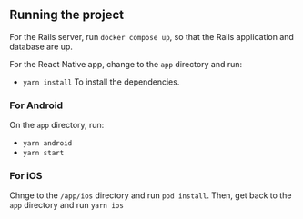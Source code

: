 ## Running the project

For the Rails server, run `docker compose up`, so that the Rails application and database are up.

For the React Native app, change to the `app` directory and run:
  - `yarn install`
  To install the dependencies.
  
### For Android
On the `app` directory, run:
  - `yarn android`
  - `yarn start`

### For iOS
Chnge to the `/app/ios` directory and run `pod install`. Then, get back to the `app` directory and run `yarn ios`
